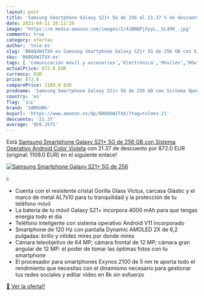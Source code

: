 ```yaml
---
layout: post
title: 'Samsung Smartphone Galaxy S21+ 5G de 256 al 21.37 % de descuento'
date: 2021-04-11 16:11:28
image: 'https://m.media-amazon.com/images/I/41BNQPjVyyL._SL400_.jpg'
comments: true
category: ofertas
author: 'tole.es'
slug: 'B08QXW1TXX-es Samsung Smartphone Galaxy S21+ 5G de 256 GB con Sistema...'
sku: 'B08QXW1TXX-es'
tags: [ 'Comunicación móvil y accesorios','Electrónica','Móviles','Móviles y smartphones libres','android','samsung', ]
actualPrice: 872.0 EUR
currency: EUR
price: 872.0
comparePrice: 1109.0 EUR
prodname: 'Samsung Smartphone Galaxy S21+ 5G de 256 GB con Sistema Operativo Android Color Violeta'
country: 'es'
flag: '🇪🇸'
brand: 'SAMSUNG'
buyurl: 'https://www.amazon.es/dp/B08QXW1TXX/?tag=tolees-21'
descuento: '21.37'
average: '959.2575'
---
```


Está [Samsung Smartphone Galaxy S21+ 5G de 256 GB con Sistema Operativo Android Color Violeta](https://www.amazon.es/dp/B08QXW1TXX/?tag=tolees-21) con 21.37 de descuento por 872.0 EUR (original: 1109.0 EUR) en el siguiente enlace!

[![Samsung Smartphone Galaxy S21+ 5G de 256](https://m.media-amazon.com/images/I/41BNQPjVyyL._SL400_.jpg)](https://www.amazon.es/dp/B08QXW1TXX/?tag=tolees-21)

ℹ️:

- Cuenta con el resistente cristal Gorilla Glass Victus, carcasa Glastic y el marco de metal AL7s10 para tu tranquilidad y la protección de tu teléfono móvil
- La batería de tu móvil Galaxy S21+ incorpora 4000 mAh para que tengas energía todo el día
- Teléfono inteligente con sistema operativo Android V11 incorporado
- Smartphone de 120 Hz con pantalla Dynamic AMOLED 2X de 6,2 pulgadas: brillo y nitidez mires por donde mires
- Cámara teleobjetivo de 64 MP; cámara frontal de 12 MP; cámara gran angular de 12 MP: el poder de tomar las óptimas fotos con tu smartphone
- El procesador para smartphones Exynos 2100 de 5 nm te aporta todo el rendimiento que necesitas con el dinamismo necesario para gestionar tus redes sociales y editar vídeo en 8k sin esfuerzo

[🛒 Ver la oferta!!](https://www.amazon.es/dp/B08QXW1TXX/?tag=tolees-21)
